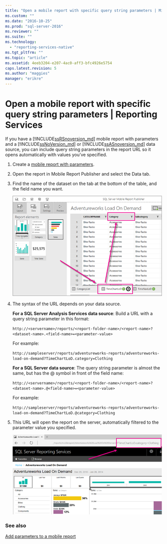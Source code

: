 ```yaml
---
title: "Open a mobile report with specific query string parameters | Microsoft Docs"
ms.custom: ""
ms.date: "2016-10-25"
ms.prod: "sql-server-2016"
ms.reviewer: ""
ms.suite: ""
ms.technology: 
  - "reporting-services-native"
ms.tgt_pltfrm: ""
ms.topic: "article"
ms.assetid: 4eeb3204-e207-4ac0-aff3-bfc4926e5754
caps.latest.revision: 5
ms.author: "maggies"
manager: "erikre"
---
```

# Open a mobile report with specific query string parameters | Reporting Services
If you have a [!INCLUDE[ssRSnoversion_md](../../advanced-analytics/r-services/includes/ssrsnoversion-md.md)] mobile report with parameters and a [!INCLUDE[ssNoVersion_md](../../advanced-analytics/r-services/includes/ssnoversion-md.md)] or [!INCLUDE[ssASnoversion_md](../../analysis-services/includes/ssasnoversion-md.md)] data source, you can include query string parameters in the report URL so it opens automatically with values you’ve specified. 
1.	Create a [mobile report with parameters](../../reporting-services/mobile-reports/add-parameters-to-a-mobile-report-reporting-services.md).

2. Open the report in Mobile Report Publisher and select the Data tab. 

2. Find the name of the dataset on the tab at the bottom of the table, and the field name you want. 
    
    ![mobile-report-publisher-parameter-data-view](../../reporting-services/mobile-reports/media/mobile-report-publisher-parameter-data-view.png)
    
2.	The syntax of the URL depends on your data source. 

     **For a SQL Server Analysis Services data source**: Build a URL with a query string parameter in this format:

    `http://<servername>/reports/<report-folder-name>/<report-name>?<dataset-name>.<field-name>=<parameter-value>`

    For example:
    
    `http://sampleserver/reports/adventureworks-reports/adventureworks-load-on-demand?TimeChartLoD.category=Clothing` 
    
     **For a SQL Server data source**: The query string parameter is almost the same, but has the @ symbol in front of the field name:

    `http://<servername>/reports/<report-folder-name>/<report-name>?<dataset-name>.@<field-name>=<parameter-value>`

    For example:
    
      `http://sampleserver/reports/adventureworks-reports/adventureworks-load-on-demand?TimeChartLoD.@category=Clothing` 

    
3.	This URL will open the report on the server, automatically filtered to the parameter value you specified.

    ![mobile-report-publisher-parameter-web-portal-view](../../reporting-services/mobile-reports/media/mobile-report-publisher-parameter-web-portal-view.png)

### See also

[Add parameters to a mobile report](../../reporting-services/mobile-reports/add-parameters-to-a-mobile-report-reporting-services.md)
